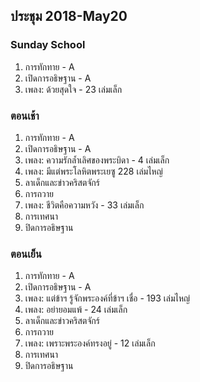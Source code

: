 
## ประชุม 2018-May20

### Sunday School

1. การทักทาย - A
2. เปิดการอธิษฐาน - A
3. เพลง:  ด้วยสุดใจ - 23 เล่มเล็ก

### ตอนเช้า

1. การทักทาย - A
2. เปิดการอธิษฐาน - A
3. เพลง:  ความรักล้ำเลิศของพระบิดา - 4 เล่มเล็ก
4. เพลง:  มีแต่พระโลหิตพระเยซู 228 เล่มไหญ่
5. ลาเด็กและข่าวคริสตจักร์
6. การถวาย
7. เพลง:  ชีวิตคือความหวัง - 33 เล่มเล็ก
8. การเทศนา
9. ปิดการอธิษฐาน

### ตอนเย็น

1. การทักทาย - A
2. เปิดการอธิษฐาน - A
3. เพลง:  แต่ข้าฯ รู้จักพระองค์ที่ข้าฯ เชื่อ - 193 เล่มไหญ่
4. เพลง:  อย่ายอมแพ้ - 24 เล่มเล็ก
5. ลาเด็กและข่าวคริสตจักร์
6. การถวาย
7. เพลง:  เพราะพระองค์ทรงอยู่ - 12 เล่มเล็ก
8. การเทศนา
9. ปิดการอธิษฐาน

